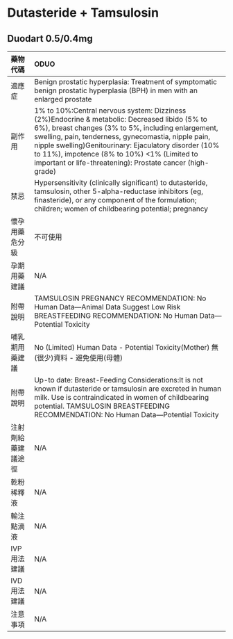 # Dutasteride + Tamsulosin

## Duodart 0.5/0.4mg

| 藥物代碼           | ODUO                                                                                                                                                                                                                                                                                                                                                                             |
|:-------------------|:---------------------------------------------------------------------------------------------------------------------------------------------------------------------------------------------------------------------------------------------------------------------------------------------------------------------------------------------------------------------------------|
| 適應症             | Benign prostatic hyperplasia: Treatment of symptomatic benign prostatic hyperplasia (BPH) in men with an enlarged prostate                                                                                                                                                                                                                                                       |
| 副作用             | 1% to 10%:Central nervous system: Dizziness (2%)Endocrine & metabolic: Decreased libido (5% to 6%), breast changes (3% to 5%, including enlargement, swelling, pain, tenderness, gynecomastia, nipple pain, nipple swelling)Genitourinary: Ejaculatory disorder (10% to 11%), impotence (8% to 10%) <1% (Limited to important or life-threatening): Prostate cancer (high-grade) |
| 禁忌               | Hypersensitivity (clinically significant) to dutasteride, tamsulosin, other 5-alpha-reductase inhibitors (eg, finasteride), or any component of the formulation; children; women of childbearing potential; pregnancy                                                                                                                                                            |
| 懷孕用藥危分級     | 不可使用                                                                                                                                                                                                                                                                                                                                                                         |
| 孕期用藥建議       | N/A                                                                                                                                                                                                                                                                                                                                                                              |
| 附帶說明           | TAMSULOSIN PREGNANCY RECOMMENDATION: No Human Data—Animal Data Suggest Low Risk BREASTFEEDING RECOMMENDATION: No Human Data—Potential Toxicity                                                                                                                                                                                                                                   |
| 哺乳期用藥建議     | No (Limited) Human Data - Potential Toxicity(Mother) 無(很少)資料 - 避免使用(母體)                                                                                                                                                                                                                                                                                               |
| 附帶說明           | Up-to date: Breast-Feeding Considerations:It is not known if dutasteride or tamsulosin are excreted in human milk. Use is contraindicated in women of childbearing potential. TAMSULOSIN BREASTFEEDING RECOMMENDATION: No Human Data—Potential Toxicity                                                                                                                          |
| 注射劑給藥建議途徑 | N/A                                                                                                                                                                                                                                                                                                                                                                              |
| 乾粉稀釋液         | N/A                                                                                                                                                                                                                                                                                                                                                                              |
| 輸注點滴液         | N/A                                                                                                                                                                                                                                                                                                                                                                              |
| IVP 用法建議       | N/A                                                                                                                                                                                                                                                                                                                                                                              |
| IVD 用法建議       | N/A                                                                                                                                                                                                                                                                                                                                                                              |
| 注意事項           | N/A                                                                                                                                                                                                                                                                                                                                                                              |

